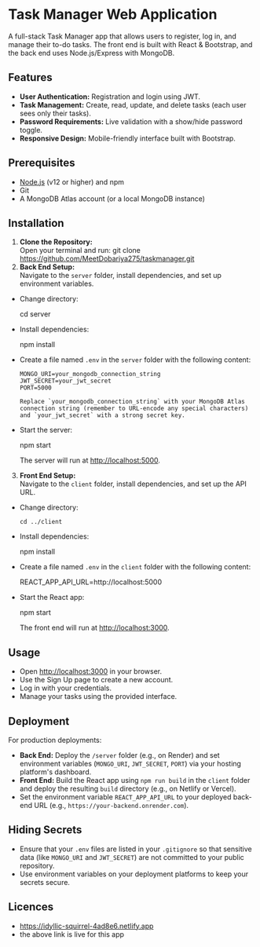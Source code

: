 # Task Manager Web Application

A full-stack Task Manager app that allows users to register, log in, and manage their to-do tasks. The front end is built with React & Bootstrap, and the back end uses Node.js/Express with MongoDB.

## Features

- **User Authentication:** Registration and login using JWT.
- **Task Management:** Create, read, update, and delete tasks (each user sees only their tasks).
- **Password Requirements:** Live validation with a show/hide password toggle.
- **Responsive Design:** Mobile-friendly interface built with Bootstrap.

## Prerequisites

- [Node.js](https://nodejs.org/) (v12 or higher) and npm
- Git
- A MongoDB Atlas account (or a local MongoDB instance)

## Installation

1. **Clone the Repository:**  
   Open your terminal and run:
   git clone https://github.com/MeetDobariya275/taskmanager.git
3. **Back End Setup:**  
Navigate to the `server` folder, install dependencies, and set up environment variables.
- Change directory:

  cd server

- Install dependencies:

  npm install

- Create a file named `.env` in the `server` folder with the following content:
  ```
  MONGO_URI=your_mongodb_connection_string
  JWT_SECRET=your_jwt_secret
  PORT=5000

  Replace `your_mongodb_connection_string` with your MongoDB Atlas connection string (remember to URL-encode any special characters)
  and `your_jwt_secret` with a strong secret key.
- Start the server:

  npm start

  The server will run at [http://localhost:5000](http://localhost:5000).

3. **Front End Setup:**  
Navigate to the `client` folder, install dependencies, and set up the API URL.
- Change directory:
  ```
  cd ../client

- Install dependencies:

  npm install

- Create a file named `.env` in the `client` folder with the following content:

  REACT_APP_API_URL=http://localhost:5000

- Start the React app:

  npm start

  The front end will run at [http://localhost:3000](http://localhost:3000).

## Usage

- Open [http://localhost:3000](http://localhost:3000) in your browser.
- Use the Sign Up page to create a new account.
- Log in with your credentials.
- Manage your tasks using the provided interface.

## Deployment

For production deployments:
- **Back End:** Deploy the `/server` folder (e.g., on Render) and set environment variables (`MONGO_URI`, `JWT_SECRET`, `PORT`)
  via your hosting platform's dashboard.
- **Front End:** Build the React app using `npm run build` in the `client` folder and deploy the resulting `build` directory (e.g., on Netlify or Vercel).
- Set the environment variable `REACT_APP_API_URL` to your deployed back-end URL (e.g., `https://your-backend.onrender.com`).

## Hiding Secrets

- Ensure that your `.env` files are listed in your `.gitignore` so that sensitive data (like `MONGO_URI` and `JWT_SECRET`) are not
  committed to your public repository.
- Use environment variables on your deployment platforms to keep your secrets secure.

## Licences
- https://idyllic-squirrel-4ad8e6.netlify.app
- the above link is live for this app
